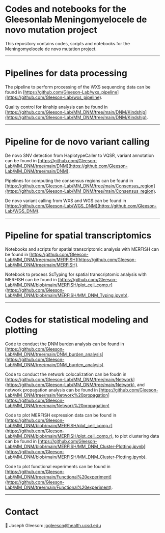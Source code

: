 # Codes and notebooks for the Gleesonlab Meningomyelocele de novo mutation project

This repository contains codes, scripts and notebooks for the Meningomyelocele de novo mutation project.

-------------------------------------

# Pipelines for data processing

The pipeline to perform processing of the WXS sequencing data can be found in [https://github.com/Gleeson-Lab/wxs_pipeline](https://github.com/Gleeson-Lab/wxs_pipeline).

Quality control for kinship analysis can be found in [https://github.com/Gleeson-Lab/MM_DNM/tree/main/DNM/Kindship](https://github.com/Gleeson-Lab/MM_DNM/tree/main/DNM/Kindship).

-------------------------------------

# Pipeline for de novo variant calling

De novo SNV detection from HaplotypeCaller to VQSR, variant annotation can be found in [https://github.com/Gleeson-Lab/MM_DNM/tree/main/DNM](https://github.com/Gleeson-Lab/MM_DNM/tree/main/DNM).

Pipelines for computing the consensus regions can be found in [https://github.com/Gleeson-Lab/MM_DNM/tree/main/Consensus_region](https://github.com/Gleeson-Lab/MM_DNM/tree/main/Consensus_region).

De novo variant calling from WXS and WGS can be found in [https://github.com/Gleeson-Lab/WGS_DNM](https://github.com/Gleeson-Lab/WGS_DNM).

-------------------------------------

# Pipeline for spatial transcriptomics

Notebooks and scripts for spatial transcriptomic analysis with MERFISH can be found in [https://github.com/Gleeson-Lab/MM_DNM/tree/main/MERFISH](https://github.com/Gleeson-Lab/MM_DNM/tree/main/MERFISH).

Notebook to process ScTyping for spatial transcriptomic analysis with MERFISH can be found in [https://github.com/Gleeson-Lab/MM_DNM/blob/main/MERFISH/plot_cell_comp.r](https://github.com/Gleeson-Lab/MM_DNM/blob/main/MERFISH/MM_DNM_Typing.ipynb).

-------------------------------------

# Codes for statistical modeling and plotting

Code to conduct the DNM burden analysis can be found in [https://github.com/Gleeson-Lab/MM_DNM/tree/main/DNM_burden_analysis](https://github.com/Gleeson-Lab/MM_DNM/tree/main/DNM_burden_analysis).

Code to conduct the network colocalization can be foudn in [https://github.com/Gleeson-Lab/MM_DNM/tree/main/Network](https://github.com/Gleeson-Lab/MM_DNM/tree/main/Network), and network propagation analysis can be found in [https://github.com/Gleeson-Lab/MM_DNM/tree/main/Network%20propagation](https://github.com/Gleeson-Lab/MM_DNM/tree/main/Network%20propagation)

Code to plot MERFISH expression data can be found in [https://github.com/Gleeson-Lab/MM_DNM/blob/main/MERFISH/plot_cell_comp.r](https://github.com/Gleeson-Lab/MM_DNM/blob/main/MERFISH/plot_cell_comp.r), to plot clustering data can be found in [https://github.com/Gleeson-Lab/MM_DNM/blob/main/MERFISH/MM_DNM_Cluster-Plotting.ipynb](https://github.com/Gleeson-Lab/MM_DNM/blob/main/MERFISH/MM_DNM_Cluster-Plotting.ipynb). 

Code to plot functional experiments can be found in [https://github.com/Gleeson-Lab/MM_DNM/tree/main/Functional%20experiment](https://github.com/Gleeson-Lab/MM_DNM/tree/main/Functional%20experiment).

-------------------------------------

# Contact

:email: Joseph Gleeson: [jogleeson@health.ucsd.edu](mailto:jogleeson@health.ucsd.edu) 
